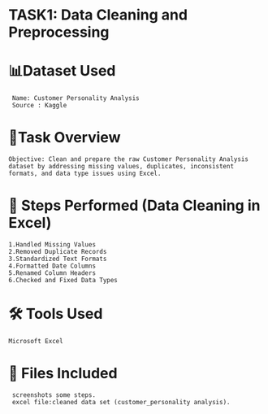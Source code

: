 # TASK1: Data Cleaning and Preprocessing

# 📊Dataset Used
     Name: Customer Personality Analysis
     Source : Kaggle

# 📌Task Overview
    Objective: Clean and prepare the raw Customer Personality Analysis dataset by addressing missing values, duplicates, inconsistent formats, and data type issues using Excel.

# 🧹 Steps Performed (Data Cleaning in Excel)
    1.Handled Missing Values
    2.Removed Duplicate Records
    3.Standardized Text Formats
    4.Formatted Date Columns
    5.Renamed Column Headers
    6.Checked and Fixed Data Types

# 🛠 Tools Used
    Microsoft Excel

# 📁 Files Included
     screenshots some steps.
     excel file:cleaned data set (customer_personality analysis).
